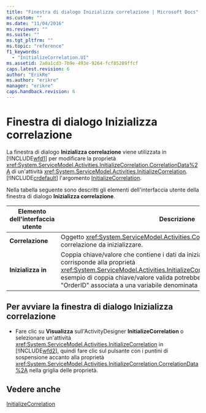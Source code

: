 ```yaml
---
title: "Finestra di dialogo Inizializza correlazione | Microsoft Docs"
ms.custom: ""
ms.date: "11/04/2016"
ms.reviewer: ""
ms.suite: ""
ms.tgt_pltfrm: ""
ms.topic: "reference"
f1_keywords: 
  - "InitializeCorrelation.UI"
ms.assetid: 2a0a1cd3-7b9e-493e-9264-fcf85289ffcf
caps.latest.revision: 6
author: "ErikRe"
ms.author: "erikre"
manager: "erikre"
caps.handback.revision: 6
---
```

# Finestra di dialogo Inizializza correlazione
La finestra di dialogo **Inizializza correlazione** viene utilizzata in [!INCLUDE[wfd1](../workflow-designer/includes/wfd1_md.md)] per modificare la proprietà <xref:System.ServiceModel.Activities.InitializeCorrelation.CorrelationData%2A> di un'attività <xref:System.ServiceModel.Activities.InitializeCorrelation>.[!INCLUDE[crdefault](../test/includes/crdefault_md.md)] l'argomento [InitializeCorrelation](../workflow-designer/initializecorrelation-activity-designer.md).  
  
 Nella tabella seguente sono descritti gli elementi dell'interfaccia utente della finestra di dialogo **Inizializza correlazione**.  
  
|Elemento dell'interfaccia utente|Descrizione|  
|--------------------------------------|-----------------|  
|**Correlazione**|Oggetto <xref:System.ServiceModel.Activities.CorrelationHandle> della correlazione da inizializzare.|  
|**Inizializza in**|Coppia chiave\/valore che contiene i dati da inizializzare.Questa proprietà corrisponde alla proprietà <xref:System.ServiceModel.Activities.InitializeCorrelation.CorrelationData%2A>.Un esempio di coppia chiave\/valore valida potrebbe essere una chiave denominata "OrderID" associata a una variabile denominata OrderID.|  
  
## Per avviare la finestra di dialogo Inizializza correlazione  
  
-   Fare clic su **Visualizza** sull'ActivityDesigner **InitializeCorrelation** o selezionare un'attività <xref:System.ServiceModel.Activities.InitializeCorrelation> in [!INCLUDE[wfd2](../workflow-designer/includes/wfd2_md.md)], quindi fare clic sul pulsante con i puntini di sospensione accanto alla proprietà <xref:System.ServiceModel.Activities.InitializeCorrelation.CorrelationData%2A> nella griglia delle proprietà.  
  
## Vedere anche  
 [InitializeCorrelation](../workflow-designer/initializecorrelation-activity-designer.md)